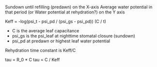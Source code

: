 Sundown until refilling (predawn) on the X-axis
Average water potential in that period (or Water potential at rehydration?) on the Y axis

Keff = -log(psi_t - psi_pd / (psi_gs - psi_pd)) (C / t)

- C is the average leaf capacitance
- psi_gs is the psi_leaf at nighttime stomatal closure (sundown)
- psi_pd at predawn or highest leaf water potential

Rehydration time constant is Keff/C

tau = R_0 * C
tau = C / Keff
